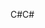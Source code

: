 <span data-ttu-id="4a8a2-101">C#</span><span class="sxs-lookup"><span data-stu-id="4a8a2-101">C#</span></span>